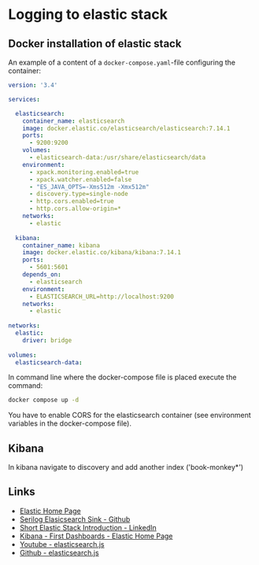 # Logging to elastic stack

## Docker installation of elastic stack

An example of a content of a `docker-compose.yaml`-file configuring the container:

```yaml
version: '3.4'

services:

  elasticsearch:  
    container_name: elasticsearch
    image: docker.elastic.co/elasticsearch/elasticsearch:7.14.1
    ports:  
      - 9200:9200  
    volumes:  
      - elasticsearch-data:/usr/share/elasticsearch/data  
    environment:  
      - xpack.monitoring.enabled=true  
      - xpack.watcher.enabled=false  
      - "ES_JAVA_OPTS=-Xms512m -Xmx512m"  
      - discovery.type=single-node
      - http.cors.enabled=true
      - http.cors.allow-origin=*
    networks:  
      - elastic  
    
  kibana:  
    container_name: kibana  
    image: docker.elastic.co/kibana/kibana:7.14.1
    ports:  
      - 5601:5601  
    depends_on:  
      - elasticsearch  
    environment:  
      - ELASTICSEARCH_URL=http://localhost:9200  
    networks:  
      - elastic  
      
networks:  
  elastic:  
    driver: bridge  
  
volumes:  
  elasticsearch-data: 
```

In command line where the docker-compose file is placed execute the command:

```bash
docker compose up -d
```

You have to enable CORS for the elasticsearch container (see environment variables in the docker-compose file).

## Kibana

In kibana navigate to discovery and add another index ('book-monkey*')

## Links

* [Elastic Home Page](https://www.elastic.co/elastic-stack/)
* [Serilog Elasicsearch Sink - Github](https://github.com/serilog/serilog-sinks-elasticsearch)
* [Short Elastic Stack Introduction - LinkedIn](https://www.linkedin.com/pulse/logging-elasticsearch-kibana-aspnet-core-docker-sudheesh-valathil)
* [Kibana - First Dashboards - Elastic Home Page](https://www.elastic.co/guide/en/kibana/current/create-a-dashboard-of-panels-with-web-server-data.html)
* [Youtube - elasticsearch.js](https://www.youtube.com/watch?v=h_FzHJSvny4)
* [Github - elasticsearch.js](https://github.com/elastic/elasticsearch-js)